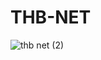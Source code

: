 # THB-NET

![thb net (2)](https://user-images.githubusercontent.com/97717488/211159703-1b64d0fd-3449-4def-afbe-f820eb31b25d.png)

